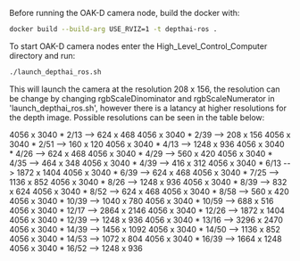 Before running the OAK-D camera node, build the docker with:

```bash
docker build --build-arg USE_RVIZ=1 -t depthai-ros .
```

To start OAK-D camera nodes enter the High_Level_Control_Computer directory and run:

```bash
./launch_depthai_ros.sh
```

This will launch the camera at the resolution 208 x  156, the resolution can be change by changing rgbScaleDinominator and rgbScaleNumerator in 'launch_depthai_ros.sh', however there is a latancy at higher resolutions for the depth image. Possible resolutions can be seen in the table below:

4056 x 3040 *  2/13 -->  624 x  468
4056 x 3040 *  2/39 -->  208 x  156
4056 x 3040 *  2/51 -->  160 x  120
4056 x 3040 *  4/13 --> 1248 x  936
4056 x 3040 *  4/26 -->  624 x  468
4056 x 3040 *  4/29 -->  560 x  420
4056 x 3040 *  4/35 -->  464 x  348
4056 x 3040 *  4/39 -->  416 x  312
4056 x 3040 *  6/13 --> 1872 x 1404
4056 x 3040 *  6/39 -->  624 x  468
4056 x 3040 *  7/25 --> 1136 x  852
4056 x 3040 *  8/26 --> 1248 x  936
4056 x 3040 *  8/39 -->  832 x  624
4056 x 3040 *  8/52 -->  624 x  468
4056 x 3040 *  8/58 -->  560 x  420
4056 x 3040 * 10/39 --> 1040 x  780
4056 x 3040 * 10/59 -->  688 x  516
4056 x 3040 * 12/17 --> 2864 x 2146
4056 x 3040 * 12/26 --> 1872 x 1404
4056 x 3040 * 12/39 --> 1248 x  936
4056 x 3040 * 13/16 --> 3296 x 2470
4056 x 3040 * 14/39 --> 1456 x 1092
4056 x 3040 * 14/50 --> 1136 x  852
4056 x 3040 * 14/53 --> 1072 x  804
4056 x 3040 * 16/39 --> 1664 x 1248
4056 x 3040 * 16/52 --> 1248 x  936

